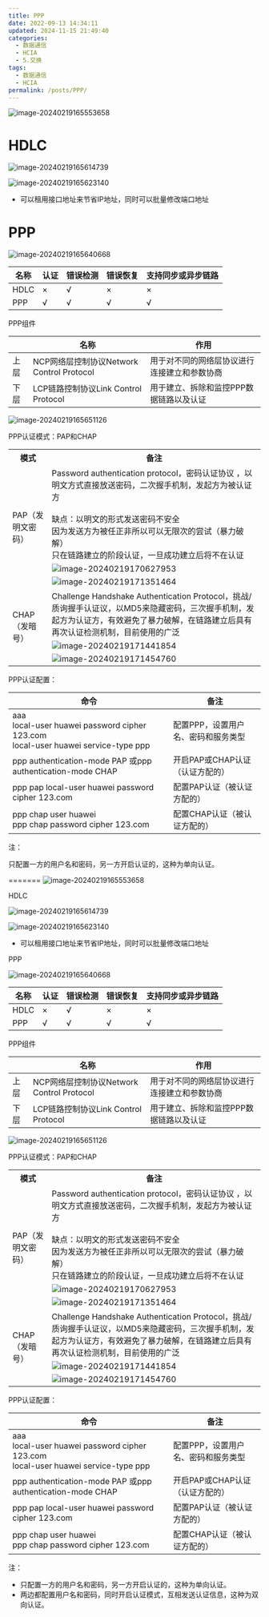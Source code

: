```yaml
---
title: PPP
date: 2022-09-13 14:34:11
updated: 2024-11-15 21:49:40
categories:
  - 数据通信
  - HCIA
  - 5.交换
tags:
  - 数据通信
  - HCIA
permalink: /posts/PPP/
---
```

![image-20240219165553658](PPP/image-20240219165553658.png)

# HDLC
![image-20240219165614739](PPP/image-20240219165614739.png)

 ![image-20240219165623140](PPP/image-20240219165623140.png)

- 可以租用接口地址来节省IP地址，同时可以批量修改端口地址
# PPP
![image-20240219165640668](PPP/image-20240219165640668.png)

| 名称 | 认证 | 错误检测 | 错误恢复 | 支持同步或异步链路 |
| ---- | ---- | -------- | -------- | ------------------ |
| HDLC | ×    | √        | ×        | ×                  |
| PPP  | √    | √        | √        | √                  |

PPP组件

|      | 名称                                      | 作用                                         |
| ---- | ----------------------------------------- | -------------------------------------------- |
| 上层 | NCP网络层控制协议Network Control Protocol | 用于对不同的网络层协议进行连接建立和参数协商 |
| 下层 | LCP链路控制协议Link Control Protocol      | 用于建立、拆除和监控PPP数据链路以及认证      |

 ![image-20240219165651126](PPP/image-20240219165651126.png)

PPP认证模式：PAP和CHAP
<table>
	<tr>
		<th>模式
		<th>备注
	</tr>
    <tr>
    	<td rowspan="3">PAP（发明文密码）</td>
        <td>Password authentication protocol，密码认证协议 ，以明文方式直接放送密码，二次握手机制，发起方为被认证方<br></br/>缺点：以明文的形式发送密码不安全<br>因为发送方为被任正非所以可以无限次的尝试（暴力破解）<br>只在链路建立的阶段认证，一旦成功建立后将不在认证</td>
    </tr>
	<tr>
		<td><img src="./img/PPP/image-20240219170627953.png" alt="image-20240219170627953"></image></td>
	</tr>
	<tr>
		<td><img src="./img/PPP/image-20240219171351464.png" alt="image-20240219171351464"></image></td>
	</tr>
    <tr>
        <td rowspan="3">CHAP（发暗号）</td>
        <td>Challenge Handshake Authentication Protocol，挑战/质询握手认证议，以MD5来隐藏密码，三次握手机制，发起方为认证方，有效避免了暴力破解，在链路建立后具有再次认证检测机制，目前使用的广泛</td>
    </tr>
	<tr>
		<td><img src="./img/PPP/image-20240219171441854.png" alt="image-20240219171441854"></image></td>
	</tr>
	<tr>
		<td><img src="./img/PPP/image-20240219171454760.png" alt="image-20240219171454760"></image></td>
	</tr>
</table>



PPP认证配置：

| 命令                                                         | 备注                                |
| ------------------------------------------------------------ | ----------------------------------- |
| aaa<br/>     local-user huawei password cipher 123.com<br/>     local-user huawei service-type ppp | 配置PPP，设置用户名、密码和服务类型 |
| ppp authentication-mode PAP 或ppp authentication-mode CHAP   | 开启PAP或CHAP认证（认证方配的）     |
| ppp pap local-user huawei password cipher 123.com            | 配置PAP认证（被认证方配的）         |
| ppp chap user huawei<br/>ppp chap password cipher 123.com    | 配置CHAP认证（被认证方配的）        |

注：

只配置一方的用户名和密码，另一方开启认证的，这种为单向认证。

=======
![image-20240219165553658](PPP/image-20240219165553658.png)

HDLC

![image-20240219165614739](PPP/image-20240219165614739.png)

 ![image-20240219165623140](PPP/image-20240219165623140.png)

- 可以租用接口地址来节省IP地址，同时可以批量修改端口地址

PPP

![image-20240219165640668](PPP/image-20240219165640668.png)

 

| 名称 | 认证 | 错误检测 | 错误恢复 | 支持同步或异步链路 |
| ---- | ---- | -------- | -------- | ------------------ |
| HDLC | ×    | √        | ×        | ×                  |
| PPP  | √    | √        | √        | √                  |

PPP组件

|      | 名称                                      | 作用                                         |
| ---- | ----------------------------------------- | -------------------------------------------- |
| 上层 | NCP网络层控制协议Network Control Protocol | 用于对不同的网络层协议进行连接建立和参数协商 |
| 下层 | LCP链路控制协议Link Control Protocol      | 用于建立、拆除和监控PPP数据链路以及认证      |

 

 ![image-20240219165651126](PPP/image-20240219165651126.png)

 

PPP认证模式：PAP和CHAP
<table>
	<tr>
		<th>模式
		<th>备注
	</tr>
    <tr>
    	<td rowspan="3">PAP（发明文密码）</td>
        <td>Password authentication protocol，密码认证协议 ，以明文方式直接放送密码，二次握手机制，发起方为被认证方<br></br/>缺点：以明文的形式发送密码不安全<br>因为发送方为被任正非所以可以无限次的尝试（暴力破解）<br>只在链路建立的阶段认证，一旦成功建立后将不在认证</td>
    </tr>
	<tr>
		<td><img src="./img/PPP/image-20240219170627953.png" alt="image-20240219170627953"></image></td>
	</tr>
	<tr>
		<td><img src="./img/PPP/image-20240219171351464.png" alt="image-20240219171351464"></image></td>
	</tr>
    <tr>
        <td rowspan="3">CHAP（发暗号）</td>
        <td>Challenge Handshake Authentication Protocol，挑战/质询握手认证议，以MD5来隐藏密码，三次握手机制，发起方为认证方，有效避免了暴力破解，在链路建立后具有再次认证检测机制，目前使用的广泛</td>
    </tr>
	<tr>
		<td><img src="./img/PPP/image-20240219171441854.png" alt="image-20240219171441854"></image></td>
	</tr>
	<tr>
		<td><img src="./img/PPP/image-20240219171454760.png" alt="image-20240219171454760"></image></td>
	</tr>
</table>



PPP认证配置：

| 命令                                                         | 备注                                |
| ------------------------------------------------------------ | ----------------------------------- |
| aaa<br/>     local-user huawei password cipher 123.com<br/>     local-user huawei service-type ppp | 配置PPP，设置用户名、密码和服务类型 |
| ppp authentication-mode PAP 或ppp authentication-mode CHAP   | 开启PAP或CHAP认证（认证方配的）     |
| ppp pap local-user huawei password cipher 123.com            | 配置PAP认证（被认证方配的）         |
| ppp chap user huawei<br/>ppp chap password cipher 123.com    | 配置CHAP认证（被认证方配的）        |

注：
- 只配置一方的用户名和密码，另一方开启认证的，这种为单向认证。
- 两边都配置用户名和密码，同时开启认证模式，互相发送认证信息，这种为双向认证。
